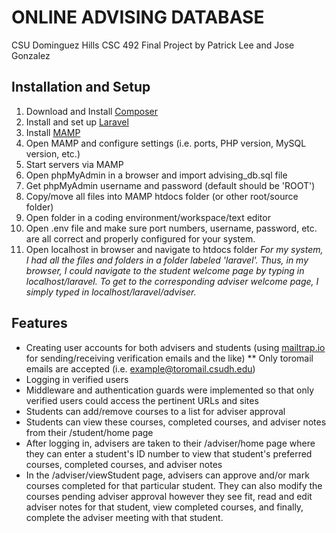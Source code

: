 # ONLINE ADVISING DATABASE
CSU Dominguez Hills CSC 492 Final Project by Patrick Lee and Jose Gonzalez

## Installation and Setup
1. Download and Install [Composer](https://getcomposer.org/download)
2. Install and set up [Laravel](https://laravel.com/docs/8.x/installation#installation-via-composer)
3. Install [MAMP](https://www.mamp.info/en/downloads)
4. Open MAMP and configure settings (i.e. ports, PHP version, MySQL version, etc.)
5. Start servers via MAMP
5. Open phpMyAdmin in a browser and import advising_db.sql file
6. Get phpMyAdmin username and password (default should be 'ROOT')
7. Copy/move all files into MAMP htdocs folder (or other root/source folder)
8. Open folder in a coding environment/workspace/text editor
9. Open .env file and make sure port numbers, username, password, etc. are all correct and properly configured for your system.
10. Open localhost in browser and navigate to htdocs folder
*For my system, I had all the files and folders in a folder labeled 'laravel'. Thus, in my browser, I could navigate to the student welcome page by typing in localhost/laravel. To get to the corresponding adviser welcome page, I simply typed in localhost/laravel/adviser.*

## Features
* Creating user accounts for both advisers and students (using [mailtrap.io](mailtrap.io) for sending/receiving verification emails and the like)
** Only toromail emails are accepted (i.e. example@toromail.csudh.edu)
* Logging in verified users
* Middleware and authentication guards were implemented so that only verified users could access the pertinent URLs and sites 
* Students can add/remove courses to a list for adviser approval
* Students can view these courses, completed courses, and adviser notes from their /student/home page
* After logging in, advisers are taken to their /adviser/home page where they can enter a student's ID number to view that student's preferred courses, completed courses, and adviser notes
* In the /adviser/viewStudent page, advisers can approve and/or mark courses completed for that particular student. They can also modify the courses pending adviser approval however they see fit, read and edit adviser notes for that student, view completed courses, and finally, complete the adviser meeting with that student.
